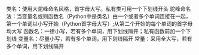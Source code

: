 类名：使用大驼峰命名风格，首字母大写。私有类可用一个下划线开头
	  驼峰命名法：当变量名或则函数名（Python中是类名）由一个或者多个单词连接在一起，第一个单词以小写开始（Python首字母大写）;从第二个开始的每个单词的首字母均大写
函数名：一律小写，若有多个单词，用下划线隔开；私有函数前加一个下划线
变量名：尽量小写，若有多个单词，用下划线隔开
常量：采用全大写，若有多个单词，用下划线隔开
